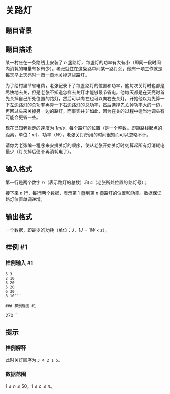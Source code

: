 # 关路灯

## 题目背景



## 题目描述

某一村庄在一条路线上安装了 $n$ 盏路灯，每盏灯的功率有大有小（即同一段时间内消耗的电量有多有少）。老张就住在这条路中间某一路灯旁，他有一项工作就是每天早上天亮时一盏一盏地关掉这些路灯。

为了给村里节省电费，老张记录下了每盏路灯的位置和功率，他每次关灯时也都是尽快地去关，但是老张不知道怎样去关灯才能够最节省电。他每天都是在天亮时首先关掉自己所处位置的路灯，然后可以向左也可以向右去关灯。开始他以为先算一下左边路灯的总功率再算一下右边路灯的总功率，然后选择先关掉功率大的一边，再回过头来关掉另一边的路灯，而事实并非如此，因为在关的过程中适当地调头有可能会更省一些。

现在已知老张走的速度为 $1m/s$，每个路灯的位置（是一个整数，即距路线起点的距离，单位：$m$）、功率（$W$），老张关灯所用的时间很短而可以忽略不计。

请你为老张编一程序来安排关灯的顺序，使从老张开始关灯时刻算起所有灯消耗电最少（灯关掉后便不再消耗电了）。

## 输入格式

第一行是两个数字 $n$（表示路灯的总数）和 $c$（老张所处位置的路灯号）；

接下来 $n$ 行，每行两个数据，表示第 $1$ 盏到第 $n$ 盏路灯的位置和功率。数据保证路灯位置单调递增。

## 输出格式

一个数据，即最少的功耗（单位：$J$，$1J=1W\times s$）。

## 样例 #1

### 样例输入 #1
```
5 3
2 10
3 20
5 20
6 30
8 10```

### 样例输出 #1

```
270  ```

## 提示

### 样例解释

此时关灯顺序为 `3 4 2 1 5`。

### 数据范围

$1\le n\le50$，$1\le c\le n$。
